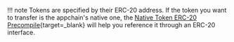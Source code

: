 !!! note
    Tokens are specified by their ERC-20 address. If the token you want to transfer is the appchain's native one, the [Native Token ERC-20 Precompile](/builders/toolkit/ethereum-api/precompiles/erc20/){target=\_blank} will help you reference it through an ERC-20 interface.